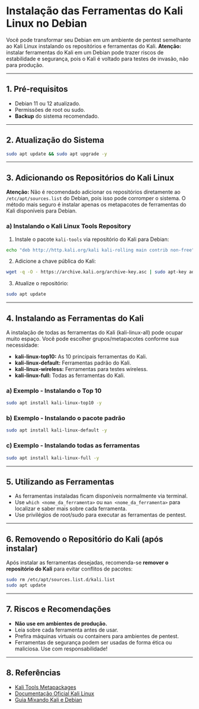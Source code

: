 # Instalação das Ferramentas do Kali Linux no Debian

Você pode transformar seu Debian em um ambiente de pentest semelhante ao Kali Linux instalando os repositórios e ferramentas do Kali. **Atenção:** instalar ferramentas do Kali em um Debian pode trazer riscos de estabilidade e segurança, pois o Kali é voltado para testes de invasão, não para produção.

---

## 1. Pré-requisitos

- Debian 11 ou 12 atualizado.
- Permissões de root ou sudo.
- **Backup** do sistema recomendado.

---

## 2. Atualização do Sistema

```bash
sudo apt update && sudo apt upgrade -y
```

---

## 3. Adicionando os Repositórios do Kali Linux

**Atenção:** Não é recomendado adicionar os repositórios diretamente ao `/etc/apt/sources.list` do Debian, pois isso pode corromper o sistema. O método mais seguro é instalar apenas os metapacotes de ferramentas do Kali disponíveis para Debian.

### a) Instalando o Kali Linux Tools Repository

1. Instale o pacote `kali-tools` via repositório do Kali para Debian:

```bash
echo "deb http://http.kali.org/kali kali-rolling main contrib non-free" | sudo tee /etc/apt/sources.list.d/kali.list
```

2. Adicione a chave pública do Kali:

```bash
wget -q -O - https://archive.kali.org/archive-key.asc | sudo apt-key add -
```

3. Atualize o repositório:

```bash
sudo apt update
```

---

## 4. Instalando as Ferramentas do Kali

A instalação de todas as ferramentas do Kali (kali-linux-all) pode ocupar muito espaço. Você pode escolher grupos/metapacotes conforme sua necessidade:

- **kali-linux-top10:** As 10 principais ferramentas do Kali.
- **kali-linux-default:** Ferramentas padrão do Kali.
- **kali-linux-wireless:** Ferramentas para testes wireless.
- **kali-linux-full:** Todas as ferramentas do Kali.

### a) Exemplo - Instalando o Top 10

```bash
sudo apt install kali-linux-top10 -y
```

### b) Exemplo - Instalando o pacote padrão

```bash
sudo apt install kali-linux-default -y
```

### c) Exemplo - Instalando todas as ferramentas

```bash
sudo apt install kali-linux-full -y
```

---

## 5. Utilizando as Ferramentas

- As ferramentas instaladas ficam disponíveis normalmente via terminal.
- Use `which <nome_da_ferramenta>` ou `man <nome_da_ferramenta>` para localizar e saber mais sobre cada ferramenta.
- Use privilégios de root/sudo para executar as ferramentas de pentest.

---

## 6. Removendo o Repositório do Kali (após instalar)

Após instalar as ferramentas desejadas, recomenda-se **remover o repositório do Kali** para evitar conflitos de pacotes:

```bash
sudo rm /etc/apt/sources.list.d/kali.list
sudo apt update
```

---

## 7. Riscos e Recomendações

- **Não use em ambientes de produção.**
- Leia sobre cada ferramenta antes de usar.
- Prefira máquinas virtuais ou containers para ambientes de pentest.
- Ferramentas de segurança podem ser usadas de forma ética ou maliciosa. Use com responsabilidade!

---

## 8. Referências

- [Kali Tools Metapackages](https://www.kali.org/docs/general-use/metapackages/)
- [Documentação Oficial Kali Linux](https://www.kali.org/docs/)
- [Guia Mixando Kali e Debian](https://null-byte.wonderhowto.com/how-to/turn-debian-linux-into-kali-linux-0155201/)
